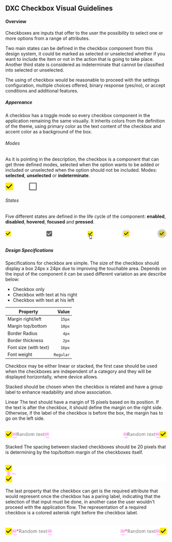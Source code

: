 
## DXC Checkbox Visual Guidelines

#### Overview

Checkboxes are inputs that offer to the user the possibility to select one or more options from a range of attributes.

Two main states can be defined in the checkbox component from this design system, it could be marked as selected or unselected whether if you want to include the item or not in the action that is going to take place. Another third state is considered as indeterminate that cannot be classified into selected or unselected.

The using of checkbox would be reasonable to proceed with the settings configuration, multiple choices offered, binary response (yes/no), or accept conditions and additional features.
<br>

##### *Appereance*

A checkbox has a toggle mode so every checkbox component in the application remaining the same visually. It inherits colors from the definition of the theme, using primary color as the text content of the checkbox and accent color as a background of the box.
<br>

###### Modes

As it is pointing in the description, the checkbox is a component that can get three defined modes, selected when the option wants to be added or included or unselected when the option should not be included.
Modes: __selected__, __unselected__ or __indeterminate__.
<br>
<div> <img src="images/checkbox_modes.png"/></div>

###### States

Five different states are defined in the life cycle of the component: __enabled__, __disabled__, __hovered__, __focused__ and __pressed__.
<br>

<div> <img src="images/checkbox_states.png"/> </div>

##### *Design Specifications*

Specifications for checkbox are simple. The size of the checkbox should display a box 24px x 24px due to improving the touchable area. Depends on the input of the component it can be used different variation as are describe below:

- Checkbox only
- Checkbox with text at his right
- Checkbox with text at his left

| Property           | Value|
|--------------------|------:|
| Margin right/left  | `15px`|
| Margin top/bottom  | `10px`|
| Border Radius      | `4px` |
| Border thickness   | `2px` |
| Font size (with text)| `16px` |
| Font weight        | `Regular` |

Checkbox may be either linear or stacked, the first case should be used when the checkboxes are independent of a category and they will be displayed horizontally, where device allows.

Stacked should be chosen when the checkbox is related and have a group label to enhance readability and show association.

Linear
The text should have a margin of 15 pixels based on its position. If the text is after the checkbox, it should define the margin on the right side. Otherwise, if the label of the checkbox is before the box, the margin has to go on the left side.

<br>
<div> <img src="images/checkbox_linear.png"/> </div>

Stacked
The spacing between stacked checkboxes should be 20 pixels that is determining by the top/bottom margin of the checkboxes itself.

<br>
<div> <img src="images/checkbox_stacked.png"/> </div>

The last property that the checkbox can get is the required attribute that would represent once the checkbox has a paring label, indicating that the selection of that input must be done, in another case the user wouldn't proceed with the application flow. 
The representation of a required checkbox is a colored asterisk right before the checkbox label.

<br>
 <div> <img src="images/checkbox_required.png"/> </div>
